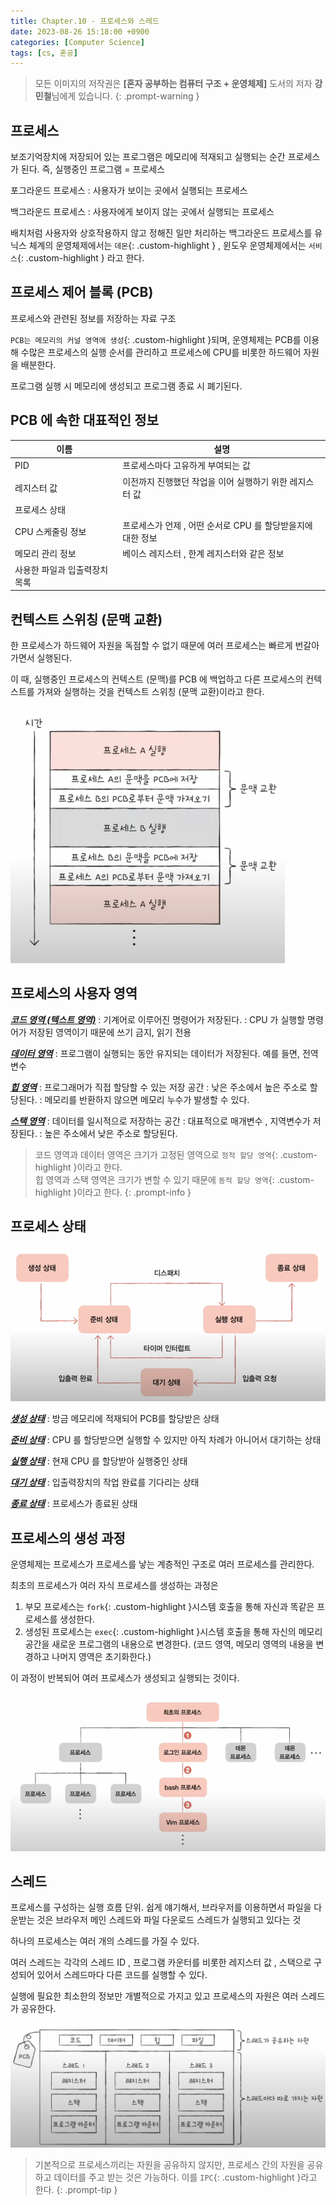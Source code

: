 ```yaml
---
title: Chapter.10 - 프로세스와 스레드
date: 2023-08-26 15:18:00 +0900
categories: [Computer Science]
tags: [cs, 혼공]
---
```


> 모든 이미지의 저작권은 **[혼자 공부하는 컴퓨터 구조 + 운영체제]** 도서의 저자 **강민철**님에게 있습니다.
{: .prompt-warning }

## **프로세스**

보조기억장치에 저장되어 있는 프로그램은 메모리에 적재되고 실행되는 순간 프로세스가 된다. 즉, 실행중인 프로그램 = 프로세스

포그라운드 프로세스 : 사용자가 보이는 곳에서 실행되는 프로세스

백그라운드 프로세스 : 사용자에게 보이지 않는 곳에서 실행되는 프로세스

배치처럼 사용자와 상호작용하지 않고 정해진 일만 처리하는 백그라운드 프로세스를 유닉스 체계의 운영체제에서는 `데몬`{: .custom-highlight } , 윈도우 운영체제에서는 `서비스`{: .custom-highlight } 라고 한다.

## **프로세스 제어 블록 (PCB)**

프로세스와 관련된 정보를 저장하는 자료 구조

`PCB는 메모리의 커널 영역에 생성`{: .custom-highlight }되며, 운영체제는 PCB를 이용해 수많은 프로세스의 실행 순서를 관리하고 프로세스에 CPU를 비롯한 하드웨어 자원을 배분한다.

프로그램 실행 시 메모리에 생성되고 프로그램 종료 시 폐기된다.

## **PCB 에 속한 대표적인 정보**

| 이름 | 설명 |
| --- | --- |
| PID | 프로세스마다 고유하게 부여되는 값 |
| 레지스터 값 | 이전까지 진행했던 작업을 이어 실행하기 위한 레지스터 값 |
| 프로세스 상태 | |
| CPU 스케줄링 정보 | 프로세스가 언제 , 어떤 순서로 CPU 를 할당받을지에 대한 정보 |
| 메모리 관리 정보 | 베이스 레지스터 , 한계 레지스터와 같은 정보 |
| 사용한 파일과 입출력장치 목록 | |

## **컨텍스트 스위칭 (문맥 교환)**

한 프로세스가 하드웨어 자원을 독점할 수 없기 때문에 여러 프로세스는 빠르게 번갈아 가면서 실행된다.

이 때, 실행중인 프로세스의 컨텍스트 (문맥)를 PCB 에 백업하고 다른 프로세스의 컨텍스트를 가져와 실행하는 것을 컨텍스트 스위칭 (문맥 교환)이라고 한다. 

![10-1.png](/assets/img/posts/cs/10-1.png)

## **프로세스의 사용자 영역**

***<u>코드 영역 (텍스트 영역)</u>***
: 기계어로 이루어진 명령어가 저장된다.
: CPU 가 실행할 명령어가 저장된 영역이기 때문에 쓰기 금지, 읽기 전용

***<u>데이터 영역</u>***
: 프로그램이 실행되는 동안 유지되는 데이터가 저장된다. 예를 들면, 전역 변수

***<u>힙 영역</u>***
: 프로그래머가 직접 할당할 수 있는 저장 공간
: 낮은 주소에서 높은 주소로 할당된다.
: 메모리를 반환하지 않으면 메모리 누수가 발생할 수 있다.

***<u>스택 영역</u>***
: 데이터를 일시적으로 저장하는 공간
: 대표적으로 매개변수 , 지역변수가 저장된다.
: 높은 주소에서 낮은 주소로 할당된다.

> 코드 영역과 데이터 영역은 크기가 고정된 영역으로 `정적 할당 영역`{: .custom-highlight }이라고 한다.  
> 힙 영역과 스택 영역은 크기가 변할 수 있기 때문에 `동적 할당 영역`{: .custom-highlight }이라고 한다.
{: .prompt-info }

## **프로세스 상태**

![10-2.png](/assets/img/posts/cs/10-2.png)

***<u>생성 상태</u>***
: 방금 메모리에 적재되어 PCB를 할당받은 상태

***<u>준비 상태</u>***
: CPU 를 할당받으면 실행할 수 있지만 아직 차례가 아니어서 대기하는 상태

***<u>실행 상태</u>***
: 현재 CPU 를 할당받아 실행중인 상태

***<u>대기 상태</u>***
: 입출력장치의 작업 완료를 기다리는 상태

***<u>종료 상태</u>***
: 프로세스가 종료된 상태

## **프로세스의 생성 과정**

운영체제는 프로세스가 프로세스를 낳는 계층적인 구조로 여러 프로세스를 관리한다.

최초의 프로세스가 여러 자식 프로세스를 생성하는 과정은

1. 부모 프로세스는 `fork`{: .custom-highlight }시스템 호출을 통해 자신과 똑같은 프로세스를 생성한다.
2. 생성된 프로세스는 `exec`{: .custom-highlight }시스템 호출을 통해 자신의 메모리 공간을 새로운 프로그램의 내용으로 변경한다.
(코드 영역, 메모리 영역의 내용을 변경하고 나머지 영역은 초기화한다.)

이 과정이 반복되어 여러 프로세스가 생성되고 실행되는 것이다.

![10-3.png](/assets/img/posts/cs/10-3.png)

## **스레드**

프로세스를 구성하는 실행 흐름 단위. 쉽게 얘기해서, 브라우저를 이용하면서 파일을 다운받는 것은 브라우저 메인 스레드와 파일 다운로드 스레드가 실행되고 있다는 것

하나의 프로세스는 여러 개의 스레드를 가질 수 있다.

여러 스레드는 각각의 스레드 ID , 프로그램 카운터를 비롯한 레지스터 값 , 스택으로 구성되어 있어서 스레드마다 다른 코드를 실행할 수 있다.

실행에 필요한 최소한의 정보만 개별적으로 가지고 있고 프로세스의 자원은 여러 스레드가 공유한다.

![10-4.png](/assets/img/posts/cs/10-4.png)

> 기본적으로 프로세스끼리는 자원을 공유하지 않지만, 프로세스 간의 자원을 공유하고 데이터를 주고 받는 것은 가능하다. 이를 `IPC`{: .custom-highlight }라고 한다.
{: .prompt-tip }